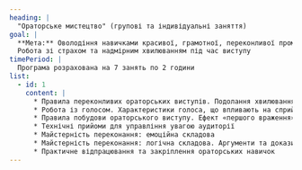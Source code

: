 ```yaml
---
heading: |
  "Ораторське мистецтво" (групові та індивідуальні заняття)
goal: |
  **Мета:** Оволодіння навичками красивої, грамотної, переконливої промови.
  Робота зі страхом та надмірним хвилюванням під час виступу
timePeriod: |
  Програма розрахована на 7 занять по 2 години
list:
  - id: 1
    content: |
      * Правила переконливих ораторських виступів. Подолання хвилювання та страху перед аудиторією 
      * Робота із голосом. Характеристики голоса, що впливають на сприйняття інформації. Виразність голосу, способи її досягнення 
      * Правила побудови ораторського виступу. Ефект «першого враження», способи правильно почати промову, привернути увагу аудиторії та заручитися її підтримкою 
      * Технічні прийоми для управління увагою аудиторії 
      * Майстерність переконання: емоційна складова 
      * Майстерність переконання: логічна складова. Аргументи та докази. Опора на потреби аудиторії. Мотивація
      * Практичне відпрацювання та закріплення ораторських навичок
---
```

